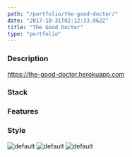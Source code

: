 ```yaml
---
path: "/portfolio/the-good-doctor/"
date: "2017-10-31T02:12:33.962Z"
title: "The Good Doctor"
type: "portfolio"
---
```


### Description
<https://the-good-doctor.herokuapp.com>

### Stack


### Features


### Style


![default](https://storage.googleapis.com/russellmschmidt-net-portfolio/portraits/russell-portrait-1.jpg)
![default](https://storage.googleapis.com/russellmschmidt-net-portfolio/portraits/russell-portrait-2.jpg)
![default](https://storage.googleapis.com/russellmschmidt-net-portfolio/portraits/russell-portrait-3.jpg)